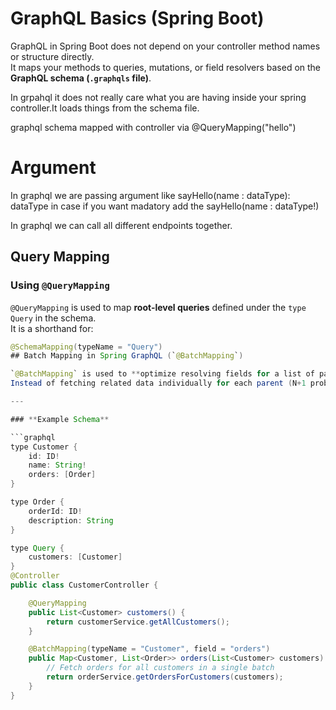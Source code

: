 # GraphQL Basics (Spring Boot)

GraphQL in Spring Boot does not depend on your controller method names or structure directly.  
It maps your methods to queries, mutations, or field resolvers based on the **GraphQL schema (`.graphqls` file)**.

In grpahql it does not really care what you are having inside your spring controller.It loads things from the schema file.

graphql schema mapped with controller via  @QueryMapping("hello")

# Argument
In graphql we are passing argument like sayHello(name : dataType): dataType in case if you want madatory
add the  sayHello(name : dataType!)

In graphql we can call all different endpoints together.

## Query Mapping

### Using `@QueryMapping`
`@QueryMapping` is used to map **root-level queries** defined under the `type Query` in the schema.  
It is a shorthand for:
```java
@SchemaMapping(typeName = "Query")
## Batch Mapping in Spring GraphQL (`@BatchMapping`)

`@BatchMapping` is used to **optimize resolving fields for a list of parent objects**.  
Instead of fetching related data individually for each parent (N+1 problem), batch mapping allows fetching all related data in a single call.

---

### **Example Schema**

```graphql
type Customer {
    id: ID!
    name: String!
    orders: [Order]
}

type Order {
    orderId: ID!
    description: String
}

type Query {
    customers: [Customer]
}
@Controller
public class CustomerController {

    @QueryMapping
    public List<Customer> customers() {
        return customerService.getAllCustomers();
    }

    @BatchMapping(typeName = "Customer", field = "orders")
    public Map<Customer, List<Order>> orders(List<Customer> customers) {
        // Fetch orders for all customers in a single batch
        return orderService.getOrdersForCustomers(customers);
    }
}
